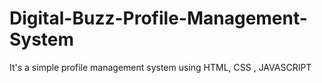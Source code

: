 # Digital-Buzz-Profile-Management-System
It's a simple profile management system using HTML, CSS , JAVASCRIPT
